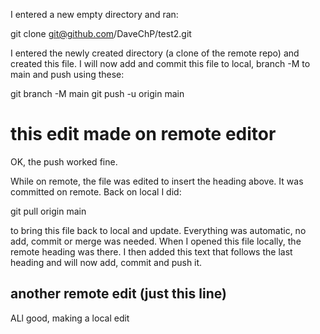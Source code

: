  I entered a new empty directory and ran:

git clone git@github.com/DaveChP/test2.git

I entered the newly created directory (a clone of the remote repo) and created this file. I will now add and commit this file to local, branch -M to main and push using these:

git branch -M main
git push -u origin main

# this edit made on remote editor

OK, the push worked fine.

While on remote, the file was edited to insert the heading above. It was committed on remote. Back on local I did:

git pull origin main

to bring this file back to local and update. Everything was automatic, no add, commit or merge was needed. When I opened this file locally, the remote heading was there. I then added this text that follows the last heading and will now add, commit and push it.

## another remote edit (just this line)

ALl good, making a local edit
